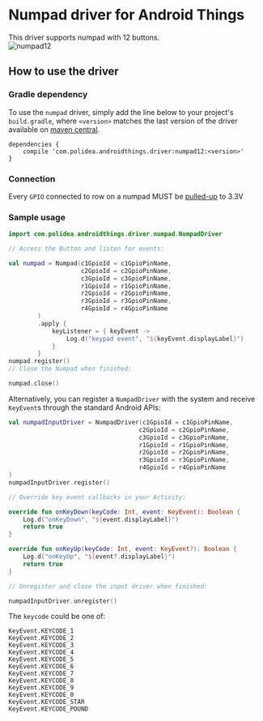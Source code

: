 Numpad driver for Android Things
================================

This driver supports numpad with 12 buttons.<br>
![numpad12](https://gitlab2.polidea.com/pawel.byszewski/android_things_drivers/raw/08fdbd12154cdfeb2b7c93fa0d8f3efa5edd5c13/numpad/readme/numpad.jpg)

How to use the driver
---------------------

### Gradle dependency

To use the `numpad` driver, simply add the line below to your project's `build.gradle`,
where `<version>` matches the last version of the driver available on [maven central](https://mvnrepository.com/search?q=polidea).

```
dependencies {
    compile 'com.polidea.androidthings.driver:numpad12:<version>'
}
```

### Connection
Every `GPIO` connected to row on a numpad MUST be [pulled-up](https://developer.android.com/things/hardware/hardware-101.html#pull-ups_and_pull-downs) to 3.3V


### Sample usage

```kotlin
import com.polidea.androidthings.driver.numpad.NumpadDriver

// Access the Button and listen for events:

val numpad = Numpad(c1GpioId = c1GpioPinName,
                    c2GpioId = c2GpioPinName,
                    c3GpioId = c3GpioPinName,
                    r1GpioId = r1GpioPinName,
                    r2GpioId = r2GpioPinName,
                    r3GpioId = r3GpioPinName,
                    r4GpioId = r4GpioPinName
        )
        .apply {
            keyListener = { keyEvent ->
                Log.d("keypad event", "${keyEvent.displayLabel}")
            }
        }
numpad.register()
// Close the Numpad when finished:

numpad.close()
```

Alternatively, you can register a `NumpadDriver` with the system and receive `KeyEvent`s
through the standard Android APIs:
```kotlin
val numpadInputDriver = NumpadDriver(c1GpioId = c1GpioPinName,
                                    c2GpioId = c2GpioPinName,
                                    c3GpioId = c3GpioPinName,
                                    r1GpioId = r1GpioPinName,
                                    r2GpioId = r2GpioPinName,
                                    r3GpioId = r3GpioPinName,
                                    r4GpioId = r4GpioPinName
)
numpadInputDriver.register()

// Override key event callbacks in your Activity:

override fun onKeyDown(keyCode: Int, event: KeyEvent): Boolean {
    Log.d("onKeyDown", "${event.displayLabel}")
    return true
}

override fun onKeyUp(keyCode: Int, event: KeyEvent?): Boolean {
    Log.d("onKeyUp", "${event?.displayLabel}")
    return true
}

// Unregister and close the input driver when finished:

numpadInputDriver.unregister()
```

The `keycode` could be one of:
```
KeyEvent.KEYCODE_1
KeyEvent.KEYCODE_2
KeyEvent.KEYCODE_3
KeyEvent.KEYCODE_4
KeyEvent.KEYCODE_5
KeyEvent.KEYCODE_6
KeyEvent.KEYCODE_7
KeyEvent.KEYCODE_8
KeyEvent.KEYCODE_9
KeyEvent.KEYCODE_0
KeyEvent.KEYCODE_STAR
KeyEvent.KEYCODE_POUND
```
